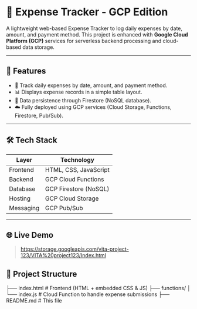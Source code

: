 # 💸 Expense Tracker - GCP Edition

A lightweight web-based Expense Tracker to log daily expenses by date, amount, and payment method. This project is enhanced with **Google Cloud Platform (GCP)** services for serverless backend processing and cloud-based data storage.

---

## 🚀 Features

- 📆 Track daily expenses by date, amount, and payment method.
- 📊 Displays expense records in a simple table layout.
- 💾 Data persistence through Firestore (NoSQL database).
- ☁️ Fully deployed using GCP services (Cloud Storage, Functions, Firestore, Pub/Sub).

---

## 🛠 Tech Stack

| Layer      | Technology             |
|------------|------------------------|
| Frontend   | HTML, CSS, JavaScript  |
| Backend    | GCP Cloud Functions    |
| Database   | GCP Firestore (NoSQL)  |
| Hosting    | GCP Cloud Storage      |
| Messaging  | GCP Pub/Sub            |

---

## 🌐 Live Demo

> https://storage.googleapis.com/vita-project-123/VITA%20project123/Index.html

## 📁 Project Structure

├── index.html # Frontend (HTML + embedded CSS & JS)
├── functions/
│ └── index.js # Cloud Function to handle expense submissions
├── README.md # This file
